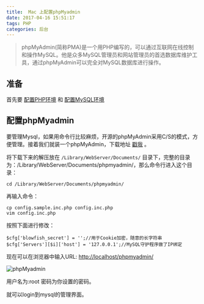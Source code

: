 ```yaml
---
title:  Mac 上配置phpMyadmin 
date: 2017-04-16 15:51:17
tags: PHP
categories: 后台
---
```

>phpMyAdmin(简称PMA)是一个用PHP编写的，可以通过互联网在线控制和操作MySQL。他是众多MySQL管理员和网站管理员的首选数据库维护工具，通过phpMyAdmin可以完全对MySQL数据库进行操作。

## 准备
首先要 [配置PHP环境](http://legendaryarthur.cn/2017/03/28/php-build/) 和 [配置MySQL环境](http://legendaryarthur.cn/2017/03/28/mysql-build/)

## 配置phpMyadmin 
要管理Mysql，如果用命令行比较麻烦，开源的phpMyAdmin采用C/S的模式，方便管理。接着我们就装一个phpMyAdmin，下载地址 [戳我](http://www.phpmyadmin.net/home_page/downloads.php) 。

将下载下来的解压放在 `/Library/WebServer/Documents/` 目录下，完整的目录为：/Library/WebServer/Documents/phpmyadmin/，那么命令行进入这个目录：
```
cd /Library/WebServer/Documents/phpmyadmin/
```

再输入命令：
```
cp config.sample.inc.php config.inc.php  
vim config.inc.php 
```

按照下面进行修改：
```
$cfg['blowfish_secret'] = '';//用于Cookie加密，随意的长字符串  
$cfg['Servers'][$i]['host'] = '127.0.0.1';//MySQL守护程序做了IP绑定  
```

现在可以在浏览器中输入URL: <http://localhost/phpmyadmin/>

![phpMyadmin](http://blogpic.at15cm.com/phpmyadmin.png)

用户名为:root
密码为你设置的密码。

就可以login到mysql的管理界面。
